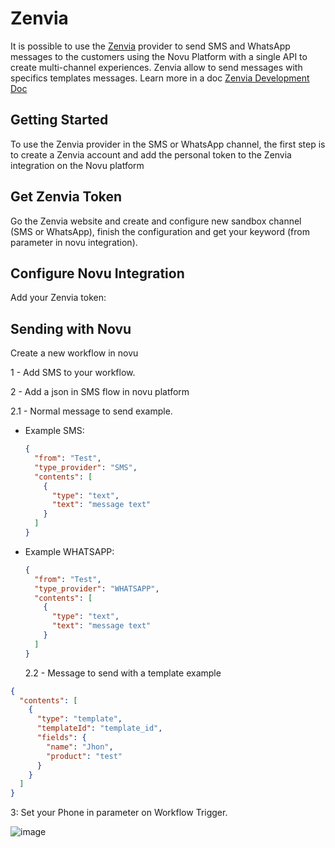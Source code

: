# Zenvia

It is possible to use the [Zenvia](https://www.zenvia.com/) provider to send SMS and WhatsApp messages to the customers using the Novu Platform with a single API to create multi-channel experiences. Zenvia allow to send messages with specifics templates messages. Learn more in a doc [Zenvia Development Doc](https://devs.zenvia.com/)

## Getting Started

To use the Zenvia provider in the SMS or WhatsApp channel, the first step is to create a Zenvia account and add the personal token to the Zenvia integration on the Novu platform

## Get Zenvia Token

Go the Zenvia website and create and configure new sandbox channel (SMS or WhatsApp), finish the configuration and get your keyword (from parameter in novu integration).

## Configure Novu Integration

Add your Zenvia token:

## Sending with Novu

Create a new workflow in novu

1 - Add SMS to your workflow.

2 - Add a json in SMS flow in novu platform

2.1 - Normal message to send example.

- Example SMS:

  ```json SMS
  {
    "from": "Test",
    "type_provider": "SMS",
    "contents": [
      {
        "type": "text",
        "text": "message text"
      }
    ]
  }
  ```

- Example WHATSAPP:

  ```json SMS
  {
    "from": "Test",
    "type_provider": "WHATSAPP",
    "contents": [
      {
        "type": "text",
        "text": "message text"
      }
    ]
  }
  ```

  2.2 - Message to send with a template example

```json
{
  "contents": [
    {
      "type": "template",
      "templateId": "template_id",
      "fields": {
        "name": "Jhon",
        "product": "test"
      }
    }
  ]
}
```

3: Set your Phone in parameter on Workflow Trigger.

![image](https://github.com/vocedm/novu/assets/23130033/1795bd48-3b60-4efd-9f0e-83638c79cf14)

